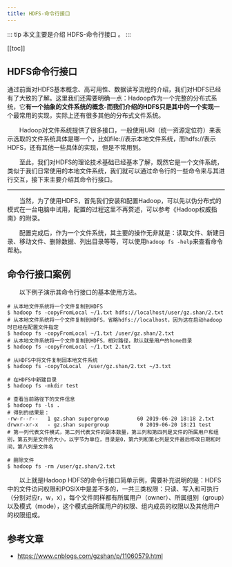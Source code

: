 ```yaml
---
title: HDFS-命令行接口
---
```


::: tip
本文主要是介绍 HDFS-命令行接口 。
:::

[[toc]]

## HDFS命令行接口

通过前面对HDFS基本概念、高可用性、数据读写流程的介绍，我们对HDFS已经有了大致的了解。这里我们还需要明确一点：Hadoop作为一个完整的分布式系统，它**有一个抽象的文件系统的概念-而我们介绍的HDFS只是其中的一个实现**一个最常用的实现，实际上还有很多其他的分布式文件系统。

  Hadoop对文件系统提供了很多接口，一般使用URI（统一资源定位符）来表示选取的文件系统具体是哪一个，比如file://表示本地文件系统，而hdfs://表示HDFS，还有其他一些具体的实现，但是不常用到。

  至此，我们对HDFS的理论技术基础已经基本了解，既然它是一个文件系统，类似于我们日常使用的本地文件系统，我们就可以通过命令行的一些命令来与其进行交互，接下来主要介绍其命令行接口。

------

  当然，为了使用HDFS，首先我们安装和配置Hadoop，可以先以伪分布式的模式在一台电脑中试用，配置的过程这里不再赘述，可以参考《Hadoop权威指南》的附录。

  配置完成后，作为一个文件系统，其主要的操作无非就是：读取文件、新建目录、移动文件、删除数据、列出目录等等，可以使用`hadoop fs -help`来查看命令帮助。

## 命令行接口案例
  以下例子演示其命令行接口的基本使用方法。

```shell
# 从本地文件系统将一个文件复制到HDFS
$ hadoop fs -copyFromLocal ~/1.txt hdfs://localhost/user/gz.shan/2.txt
# 从本地文件系统将一个文件复制到HDFS，省略hdfs://localhost，因为这在启动hadoop时已经在配置文件指定
$ hadoop fs -copyFromLocal ~/1.txt /user/gz.shan/2.txt
# 从本地文件系统将一个文件复制到HDFS，相对路径，默认就是用户的home目录
$ hadoop fs -copyFromLocal ~/1.txt 2.txt

# 从HDFS中将文件复制回本地文件系统
$ hadoop fs -copyToLocal  /user/gz.shan/2.txt ~/3.txt

# 在HDFS中新建目录
$ hadoop fs -mkdir test 

# 查看当前路径下的文件信息
$ hadoop fs -ls .
# 得到的结果是：
-rw-r--r--   1 gz.shan supergroup         60 2019-06-20 18:18 2.txt                               
drwxr-xr-x   - gz.shan supergroup          0 2019-06-20 18:21 test 
# 第一列代表文件模式，第二列代表文件的副本数量，第三列和第四列是文件的所属用户和组别，第五列是文件的大小，以字节为单位，目录是0，第六列和第七列是文件最后修改日期和时间，第八列是文件名

# 删除文件
$ hadoop fs -rm /user/gz.shan/2.txt
```

  以上就是Hadoop HDFS的命令行接口简单示例，需要补充说明的是：HDFS中的文件访问权限和POSIX中是差不多的，一共三类权限：只读、写入和可执行（分别对应r，w，x），每个文件同样都有所属用户（owner）、所属组别（group）以及模式（mode），这个模式由所属用户的权限、组内成员的权限以及其他用户的权限组成。


## 参考文章
* https://www.cnblogs.com/gzshan/p/11060579.html